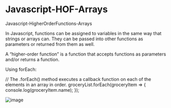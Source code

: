 # Javascript-HOF-Arrays
 Javascript-HigherOrderFunctions-Arrays

 In Javascript, functions can be assigned to variables in the same way that strings or arrays can. They can be passed into other functions as parameters or returned from them as well.

A “higher-order function” is a function that accepts functions as parameters and/or returns a function.

Using forEach:

// The .forEach() method executes a callback function on each of the elements in an array in order.
groceryList.forEach(groceryItem => {  
    console.log(groceryItem.name);
  }); 

![image](https://user-images.githubusercontent.com/10427100/130594587-3686867a-63cc-42c1-ab79-bb282bdc7f09.png)

